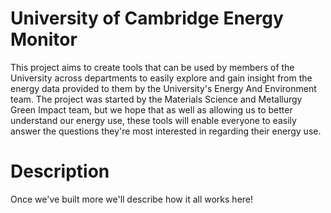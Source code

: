 # University of Cambridge Energy Monitor

This project aims to create tools that can be used by members of the University across departments to easily explore and gain insight from the energy data provided to them by the University's Energy And Environment team. The project was started by the Materials Science and Metallurgy Green Impact team, but we hope that as well as allowing us to better understand our energy use, these tools will enable everyone to easily answer the questions they're most interested in regarding their energy use.

# Description

Once we've built more we'll describe how it all works here!